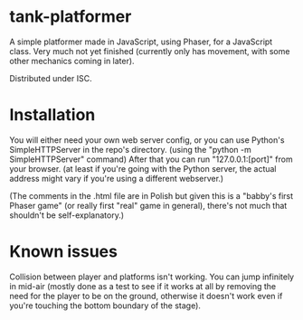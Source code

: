 # tank-platformer
A simple platformer made in JavaScript, using Phaser, for a JavaScript class. Very much not yet finished (currently only has movement, with some other mechanics coming in later). 

Distributed 
under ISC.


# Installation
You will either need your own web server config, or you can use Python's SimpleHTTPServer in the repo's directory. (using the  "python -m SimpleHTTPServer" command)
After that you can run "127.0.0.1:[port]" from your browser. (at least if you're going with the Python server, the actual address might vary if you're using a different webserver.)

(The comments in the .html file are in Polish but given this is a "babby's first Phaser game" (or really first "real" game in general), there's not much that shouldn't be self-explanatory.)

# Known issues
Collision between player and platforms isn't working. 
You can jump infinitely in mid-air (mostly done as a test to see if it works at all by removing the need for the player to be on the ground, otherwise it doesn't work even if you're touching the bottom boundary of the stage).
